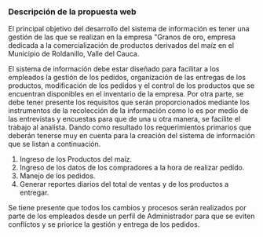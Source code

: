 ### Descripción de la propuesta web

El principal objetivo del desarrollo del sistema de información es tener una gestión de las que se realizan en la empresa "Granos de oro, empresa dedicada a la comercialización de productos derivados del maíz en el Municipio de Roldanillo, Valle del Cauca.

El sistema de información debe estar diseñado para facilitar a los empleados la gestión de los pedidos, organización de las entregas de los productos, modificación de los pedidos y el control de los productos que se encuentran disponibles en el inventario de la empresa.
Por otra parte, se debe tener presente los requisitos que serán proporcionados mediante los instrumentos de la recolección de la información como lo es por medio de las entrevistas y encuestas para que de una u otra manera, se facilite el trabajo al analista. Dando como resultado los requerimientos primarios que deberán tenerse muy en cuenta para la creación del sistema de información que se listan a continuación.

1. Ingreso de los Productos del maíz.
2. Ingreso de los datos de los compradores a la hora de realizar pedido.
3. Manejo de los pedidos.
4. Generar reportes diarios del total de ventas y de los productos a entregar.

Se tiene presente que todos los cambios y procesos serán realizados por parte de los empleados desde un perfil de Administrador para que se eviten conflictos y se priorice la gestión y entrega de los pedidos.
